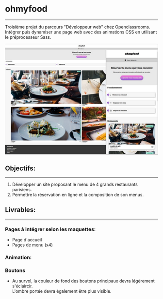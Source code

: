 # ohmyfood

--------

Troisième projet du parcours "Développeur web" chez Openclassrooms.  
Intégrer puis dynamiser une page web avec des animations CSS en utilisant le préprocesseur Sass.

![capture](./images/capture/acceuil2.jpg)

## Objectifs:
--------
1. Développer un site proposant le menu de 4 grands restaurants parisiens.
2. Permettre la réservation en ligne et la composition de son menus.

## Livrables:
--------

### Pages à intégrer selon les maquettes:
* Page d'accueil
* Pages de menu (x4)

### Animation:

### Boutons
* Au survol, la couleur de fond des boutons principaux devra légèrement s'éclaircir.  
L'ombre portée devra également être plus visible.

